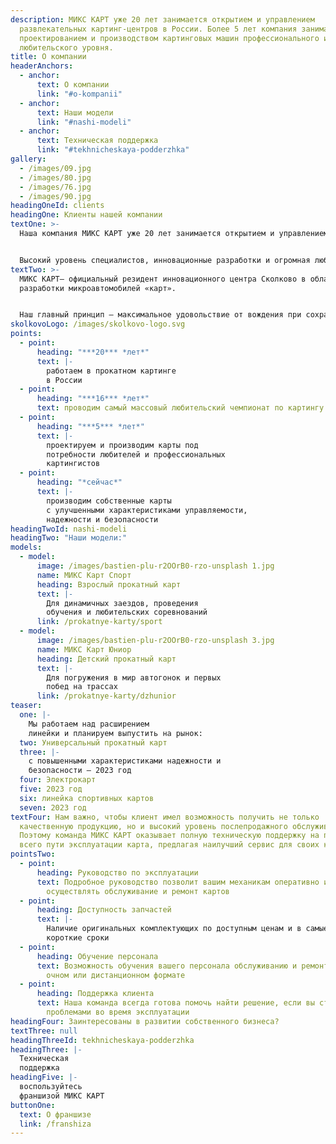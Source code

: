 ```yaml
---
description: МИКС КАРТ уже 20 лет занимается открытием и управлением
  развлекательных картинг-центров в России. Более 5 лет компания занимается
  проектированием и производством картинговых машин профессионального и
  любительского уровня.
title: О компании
headerAnchors:
  - anchor:
      text: О компании
      link: "#o-kompanii"
  - anchor:
      text: Наши модели
      link: "#nashi-modeli"
  - anchor:
      text: Техническая поддержка
      link: "#tekhnicheskaya-podderzhka"
gallery:
  - /images/09.jpg
  - /images/80.jpg
  - /images/76.jpg
  - /images/90.jpg
headingOneId: clients
headingOne: Клиенты нашей компании
textOne: >-
  Наша компания МИКС КАРТ уже 20 лет занимается открытием и управлением развлекательных картинг-центров в России. Благодаря богатому опыту в автоспорте, мы точно знаем, что необходимо владельцу и оператору картинг-центра для успешной работы. Поэтому при проектировании и производстве картов делаем упор на надежность, безопасность, удобную и доступную эксплуатацию. 


  Высокий уровень специалистов, инновационные разработки и огромная любовь к миру автоспорта позволяют нам создавать уникальный продукт, а пилотам – получать удовольствие каждый раз, когда они садятся за руль.
textTwo: >-
  МИКС КАРТ– официальный резидент инновационного центра Сколково в области
  разработки микроавтомобилей «карт».


  Наш главный принцип – максимальное удовольствие от вождения при сохранении высокого уровня безопасности.
skolkovoLogo: /images/skolkovo-logo.svg
points:
  - point:
      heading: "***20*** *лет*"
      text: |-
        работаем в прокатном картинге
        в России
  - point:
      heading: "***16*** *лет*"
      text: проводим самый массовый любительский чемпионат по картингу
  - point:
      heading: "***5*** *лет*"
      text: |-
        проектируем и производим карты под
        потребности любителей и профессиональных
        картингистов
  - point:
      heading: "*сейчас*"
      text: |-
        производим собственные карты
        с улучшенными характеристиками управляемости,
        надежности и безопасности
headingTwoId: nashi-modeli
headingTwo: "Наши модели:"
models:
  - model:
      image: /images/bastien-plu-r2OOrB0-rzo-unsplash 1.jpg
      name: МИКС Карт Спорт
      heading: Взрослый прокатный карт
      text: |-
        Для динамичных заездов, проведения
        обучения и любительских соревнований
      link: /prokatnye-karty/sport
  - model:
      image: /images/bastien-plu-r2OOrB0-rzo-unsplash 3.jpg
      name: МИКС Карт Юниор
      heading: Детский прокатный карт
      text: |-
        Для погружения в мир автогонок и первых
        побед на трассах
      link: /prokatnye-karty/dzhunior
teaser:
  one: |-
    Мы работаем над расширением
    линейки и планируем выпустить на рынок:
  two: Универсальный прокатный карт
  three: |-
    с повышенными характеристиками надежности и
    безопасности – 2023 год
  four: Электрокарт
  five: 2023 год
  six: линейка спортивных картов
  seven: 2023 год
textFour: Нам важно, чтобы клиент имел возможность получить не только
  качественную продукцию, но и высокий уровень послепродажного обслуживания.
  Поэтому команда МИКС КАРТ оказывает полную техническую поддержку на протяжении
  всего пути эксплуатации карта, предлагая наилучший сервис для своих клиентов.
pointsTwo:
  - point:
      heading: Руководство по эксплуатации
      text: Подробное руководство позволит вашим механикам оперативно и качественно
        осуществлять обслуживание и ремонт картов
  - point:
      heading: Доступность запчастей
      text: |-
        Наличие оригинальных комплектующих по доступным ценам и в самые
        короткие сроки
  - point:
      heading: Обучение персонала
      text: Возможность обучения вашего персонала обслуживанию и ремонту картов в
        очном или дистанционном формате
  - point:
      heading: Поддержка клиента
      text: Наша команда всегда готова помочь найти решение, если вы столкнулись с
        проблемами во время эксплуатации
headingFour: Заинтересованы в развитии собственного бизнеса?
textThree: null
headingThreeId: tekhnicheskaya-podderzhka
headingThree: |-
  Техническая
  поддержка
headingFive: |-
  воспользуйтесь 
  франшизой МИКС КАРТ
buttonOne:
  text: О франшизе
  link: /franshiza
---
```

